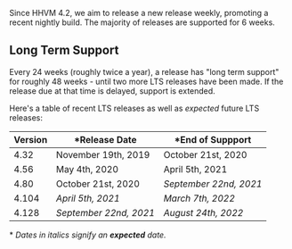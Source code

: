 Since HHVM 4.2, we aim to release a new release weekly, promoting a recent
nightly build. The majority of releases are supported for 6 weeks.

## Long Term Support

Every 24 weeks (roughly twice a year), a release has "long term support" for
roughly 48 weeks - until two more LTS releases have been made. If the release
due at that time is delayed, support is extended.

Here's a table of recent LTS releases as well as *expected* future LTS releases:

| Version |    \*Release Date       |    \*End of Suppport       |
| ------- | ----------------------- | -------------------------- |
| 4.32    | November 19th, 2019     | October 21st, 2020         |
| 4.56    | May 4th, 2020           | April 5th, 2021            |
| 4.80    | October 21st, 2020      | *September 22nd, 2021*     | 
| 4.104   | *April 5th, 2021*       | *March 7th, 2022*          |
| 4.128   | *September 22nd, 2021*  | *August 24th, 2022*        |

\* *Dates in italics signify an **expected** date.*
